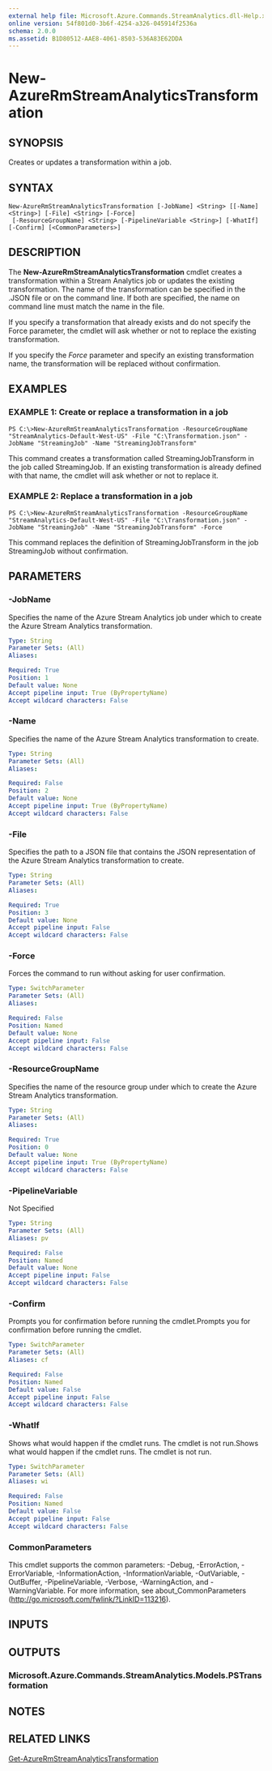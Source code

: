 ```yaml
---
external help file: Microsoft.Azure.Commands.StreamAnalytics.dll-Help.xml
online version: 54f801d0-3b6f-4254-a326-045914f2536a
schema: 2.0.0
ms.assetid: B1D80512-AAE8-4061-8503-536A83E62DDA
---
```


# New-AzureRmStreamAnalyticsTransformation

## SYNOPSIS
Creates or updates a transformation within a job.

## SYNTAX

```
New-AzureRmStreamAnalyticsTransformation [-JobName] <String> [[-Name] <String>] [-File] <String> [-Force]
 [-ResourceGroupName] <String> [-PipelineVariable <String>] [-WhatIf] [-Confirm] [<CommonParameters>]
```

## DESCRIPTION
The **New-AzureRmStreamAnalyticsTransformation** cmdlet creates a transformation within a Stream Analytics job or updates the existing transformation.
The name of the transformation can be specified in the .JSON file or on the command line.
If both are specified, the name on command line must match the name in the file.

If you specify a transformation that already exists and do not specify the Force parameter, the cmdlet will ask whether or not to replace the existing transformation.

If you specify the *Force* parameter and specify an existing transformation name, the transformation will be replaced without confirmation.

## EXAMPLES

### EXAMPLE 1: Create or replace a transformation in a job
```
PS C:\>New-AzureRmStreamAnalyticsTransformation -ResourceGroupName "StreamAnalytics-Default-West-US" -File "C:\Transformation.json" -JobName "StreamingJob" -Name "StreamingJobTransform"
```

This command creates a transformation called StreamingJobTransform in the job called StreamingJob.
If an existing transformation is already defined with that name, the cmdlet will ask whether or not to replace it.

### EXAMPLE 2: Replace a transformation in a job
```
PS C:\>New-AzureRmStreamAnalyticsTransformation -ResourceGroupName "StreamAnalytics-Default-West-US" -File "C:\Transformation.json" -JobName "StreamingJob" -Name "StreamingJobTransform" -Force
```

This command replaces the definition of StreamingJobTransform in the job StreamingJob without confirmation.

## PARAMETERS

### -JobName
Specifies the name of the Azure Stream Analytics job under which to create the Azure Stream Analytics transformation.

```yaml
Type: String
Parameter Sets: (All)
Aliases: 

Required: True
Position: 1
Default value: None
Accept pipeline input: True (ByPropertyName)
Accept wildcard characters: False
```

### -Name
Specifies the name of the Azure Stream Analytics transformation to create.

```yaml
Type: String
Parameter Sets: (All)
Aliases: 

Required: False
Position: 2
Default value: None
Accept pipeline input: True (ByPropertyName)
Accept wildcard characters: False
```

### -File
Specifies the path to a JSON file that contains the JSON representation of the Azure Stream Analytics transformation to create.

```yaml
Type: String
Parameter Sets: (All)
Aliases: 

Required: True
Position: 3
Default value: None
Accept pipeline input: False
Accept wildcard characters: False
```

### -Force
Forces the command to run without asking for user confirmation.

```yaml
Type: SwitchParameter
Parameter Sets: (All)
Aliases: 

Required: False
Position: Named
Default value: None
Accept pipeline input: False
Accept wildcard characters: False
```

### -ResourceGroupName
Specifies the name of the resource group under which to create the Azure Stream Analytics transformation.

```yaml
Type: String
Parameter Sets: (All)
Aliases: 

Required: True
Position: 0
Default value: None
Accept pipeline input: True (ByPropertyName)
Accept wildcard characters: False
```

### -PipelineVariable
Not Specified

```yaml
Type: String
Parameter Sets: (All)
Aliases: pv

Required: False
Position: Named
Default value: None
Accept pipeline input: False
Accept wildcard characters: False
```

### -Confirm
Prompts you for confirmation before running the cmdlet.Prompts you for confirmation before running the cmdlet.

```yaml
Type: SwitchParameter
Parameter Sets: (All)
Aliases: cf

Required: False
Position: Named
Default value: False
Accept pipeline input: False
Accept wildcard characters: False
```

### -WhatIf
Shows what would happen if the cmdlet runs.
The cmdlet is not run.Shows what would happen if the cmdlet runs.
The cmdlet is not run.

```yaml
Type: SwitchParameter
Parameter Sets: (All)
Aliases: wi

Required: False
Position: Named
Default value: False
Accept pipeline input: False
Accept wildcard characters: False
```

### CommonParameters
This cmdlet supports the common parameters: -Debug, -ErrorAction, -ErrorVariable, -InformationAction, -InformationVariable, -OutVariable, -OutBuffer, -PipelineVariable, -Verbose, -WarningAction, and -WarningVariable. For more information, see about_CommonParameters (http://go.microsoft.com/fwlink/?LinkID=113216).

## INPUTS

## OUTPUTS

### Microsoft.Azure.Commands.StreamAnalytics.Models.PSTransformation

## NOTES

## RELATED LINKS

[Get-AzureRmStreamAnalyticsTransformation](.\Get-AzureRmStreamAnalyticsTransformation.md)


